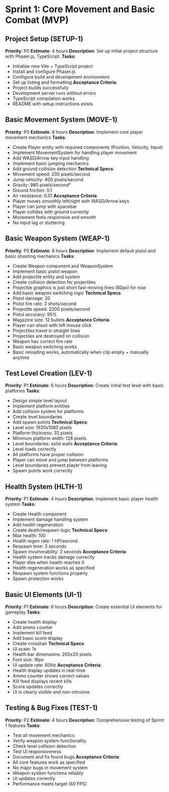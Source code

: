 # Sprint 1: Core Movement and Basic Combat (MVP)

## Project Setup (SETUP-1)

**Priority**: P0
**Estimate**: 4 hours
**Description**: Set up initial project structure with Phaser.js, TypeScript.
**Tasks**:

- Initialize new Vite + TypeScript project
- Install and configure Phaser.js
- Configure build and development environment
- Set up linting and formatting
  **Acceptance Criteria**:
- Project builds successfully
- Development server runs without errors
- TypeScript compilation works
- README with setup instructions exists

## Basic Movement System (MOVE-1)

**Priority**: P0
**Estimate**: 8 hours
**Description**: Implement core player movement mechanics
**Tasks**:

- Create Player entity with required components (Position, Velocity, Input)
- Implement MovementSystem for handling player movement
- Add WASD/Arrow key input handling
- Implement basic jumping mechanics
- Add ground collision detection
  **Technical Specs**:
- Movement speed: 200 pixels/second
- Jump velocity: 400 pixels/second
- Gravity: 980 pixels/second²
- Ground friction: 0.1
- Air resistance: 0.01
  **Acceptance Criteria**:
- Player moves smoothly left/right with WASD/Arrow keys
- Player can jump with spacebar
- Player collides with ground correctly
- Movement feels responsive and smooth
- No input lag or stuttering

## Basic Weapon System (WEAP-1)

**Priority**: P0
**Estimate**: 8 hours
**Description**: Implement default pistol and basic shooting mechanics
**Tasks**:

- Create Weapon component and WeaponSystem
- Implement basic pistol weapon
- Add projectile entity and system
- Create collision detection for projectiles
- Projectile graphics is just short fast-moving lines (60px) for now
- Add basic weapon switching logic
  **Technical Specs**:
- Pistol damage: 20
- Pistol fire rate: 3 shots/second
- Projectile speed: 2200 pixels/second
- Pistol accuracy: 95%
- Magazine size: 12 bullets
  **Acceptance Criteria**:
- Player can shoot with left mouse click
- Projectiles travel in straight lines
- Projectiles are destroyed on collision
- Weapon has correct fire rate
- Basic weapon switching works
- Basic reloading works, automatically when clip empty + manually anytime

## Test Level Creation (LEV-1)

**Priority**: P1
**Estimate**: 6 hours
**Description**: Create initial test level with basic platforms
**Tasks**:

- Design simple level layout
- Implement platform entities
- Add collision system for platforms
- Create level boundaries
- Add spawn points
  **Technical Specs**:
- Level size: 1920x1080 pixels
- Platform thickness: 32 pixels
- Minimum platform width: 128 pixels
- Level boundaries: solid walls
  **Acceptance Criteria**:
- Level loads correctly
- All platforms have proper collision
- Player can move and jump between platforms
- Level boundaries prevent player from leaving
- Spawn points work correctly

## Health System (HLTH-1)

**Priority**: P1
**Estimate**: 4 hours
**Description**: Implement basic player health system
**Tasks**:

- Create Health component
- Implement damage handling system
- Add health regeneration
- Create death/respawn logic
  **Technical Specs**:
- Max health: 100
- Health regen rate: 1 HP/second
- Respawn time: 3 seconds
- Spawn invulnerability: 2 seconds
  **Acceptance Criteria**:
- Health system tracks damage correctly
- Player dies when health reaches 0
- Health regeneration works as specified
- Respawn system functions properly
- Spawn protection works

## Basic UI Elements (UI-1)

**Priority**: P1
**Estimate**: 6 hours
**Description**: Create essential UI elements for gameplay
**Tasks**:

- Create health display
- Add ammo counter
- Implement kill feed
- Add basic score display
- Create crosshair
  **Technical Specs**:
- UI scale: 1x
- Health bar dimensions: 200x20 pixels
- Font size: 16px
- UI update rate: 60Hz
  **Acceptance Criteria**:
- Health display updates in real-time
- Ammo counter shows correct values
- Kill feed displays recent kills
- Score updates correctly
- UI is clearly visible and non-intrusive

## Testing & Bug Fixes (TEST-1)

**Priority**: P2
**Estimate**: 4 hours
**Description**: Comprehensive testing of Sprint 1 features
**Tasks**:

- Test all movement mechanics
- Verify weapon system functionality
- Check level collision detection
- Test UI responsiveness
- Document and fix found bugs
  **Acceptance Criteria**:
- All core features work as specified
- No major bugs in movement system
- Weapon system functions reliably
- UI updates correctly
- Performance meets target (60 FPS)
